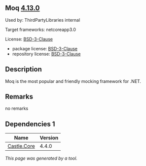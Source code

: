 Moq [4.13.0](https://www.nuget.org/packages/Moq/4.13.0)
--------------------

Used by: ThirdPartyLibraries internal

Target frameworks: netcoreapp3.0

License: [BSD-3-Clause](../../../../licenses/bsd-3-clause) 

- package license: [BSD-3-Clause](https://raw.githubusercontent.com/moq/moq4/master/License.txt) 
- repository license: [BSD-3-Clause](https://github.com/moq/moq4) 

Description
-----------
Moq is the most popular and friendly mocking framework for .NET.

Remarks
-----------
no remarks


Dependencies 1
-----------

|Name|Version|
|----------|:----|
|[Castle.Core](../../../../packages/nuget.org/castle.core/4.4.0)|4.4.0|

*This page was generated by a tool.*